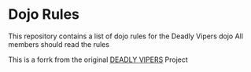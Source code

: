 Dojo Rules
==========

This repository contains a list of dojo rules for the Deadly Vipers dojo
All members should read the rules

This is a forrk from the original [DEADLY VIPERS](https://github.com/deadlyvipers) Project

